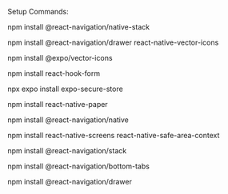 Setup Commands:

npm install @react-navigation/native-stack

npm install @react-navigation/drawer react-native-vector-icons

npm install @expo/vector-icons

npm install react-hook-form

npx expo install expo-secure-store

npm install react-native-paper

npm install @react-navigation/native

npm install react-native-screens react-native-safe-area-context

npm install @react-navigation/stack

npm install @react-navigation/bottom-tabs

npm install @react-navigation/drawer

